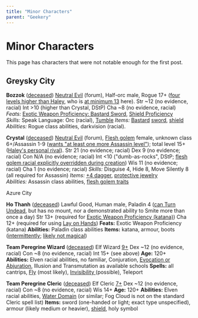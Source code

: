 ```yaml
---
title: "Minor Characters"
parent: "Geekery"
---
```

# Minor Characters

This page has characters that were not notable enough for the first post.

## Greysky City

**Bozzok** ([deceased](https://www.giantitp.com/comics/oots0980.html))
[Neutral Evil](https://forums.giantitp.com/showsinglepost.php?p=15667889&postcount=57) (forum), Half-orc male, Rogue 17+ ([four levels higher than Haley](https://www.giantitp.com/comics/oots0609.html), who is [at minimum 13](https://www.giantitp.com/comics/oots0511.html) here).
Str \~12 (no evidence, racial)
Int >10 (higher than Crystal, DStP)
Cha \~8 (no evidence, racial)
*Feats:* [Exotic Weapon Proficiency: Bastard Sword](https://www.giantitp.com/comics/oots0609.html), [Shield Proficiency](https://www.giantitp.com/comics/oots0609.html)
*Skills:* Speak Language: Orc (racial), [Tumble](https://www.giantitp.com/comics/oots0609.html)
*Items:* [Bastard](https://www.giantitp.com/comics/oots0618.html) [sword](https://www.giantitp.com/comics/oots0609.html), [shield](https://www.giantitp.com/comics/oots0609.html)
*Abilities:* Rogue class abilities, darkvision (racial).

**Crystal** ([deceased](https://www.giantitp.com/comics/oots0981.html))
[Neutral Evil](https://forums.giantitp.com/showsinglepost.php?p=15667889&postcount=57) (forum), [Flesh golem](https://www.d20srd.org/srd/monsters/golem.htm) female, unknown class 6+/Assassin 1-9 ([wants "at least one more Assassin level"](https://www.giantitp.com/comics/oots0613.html)); total level 15+ ([Haley's personal rival](https://www.giantitp.com/comics/oots0581.html)).
Str 21 (no evidence; racial)
Dex 9 (no evidence; racial)
Con N/A (no evidence; racial)
Int <10 ("dumb-as-rocks", DStP; [flesh golem racial explicitly overridden during creation](https://www.giantitp.com/comics/oots0980.html))
Wis 11 (no evidence; racial)
Cha 1 (no evidence; racial)
*Skills:* Disguise 4, Hide 8, Move Silently 8 (all required for Assassin)
*Items:* [+4 dagger](https://www.giantitp.com/comics/oots0607.html), [protective jewelry](https://www.giantitp.com/comics/oots0648.html)
*Abilities:* Assassin class abilities, [flesh golem traits](https://tubercularox.github.io/darkhaunter/Geekery/#crystals-flesh-golem-traits)

Azure City

**Ho Thanh** ([deceased](https://www.giantitp.com/comics/oots0827.html))
Lawful Good, Human male, Paladin 4 ([can Turn Undead](https://www.giantitp.com/comics/oots0514.html), but has no mount, nor a demonstrated ability to Smite more than once a day)
Str 13+ (required for [Exotic Weapon Proficiency (katana)](https://www.giantitp.com/comics/oots0511.html))
Cha 12+ (required for using [Lay on Hands](https://www.giantitp.com/comics/oots0518.html))
**Feats:** Exotic Weapon Proficiency (katana)
**Abilities:** Paladin class abilities
**Items:** katana, armour, boots ([intermittently](https://www.giantitp.com/comics/oots0517.html); [likely not magical](https://www.giantitp.com/comics/oots0524.html))

**Team Peregrine Wizard** ([deceased](https://www.giantitp.com/comics/oots0825.html))
Elf Wizard [9+](https://www.giantitp.com/comics/oots0670.html)
Dex \~12 (no evidence, racial)
Con \~8 (no evidence, racial)
Int 15+ (see above)
**Age:** 120+
**Abilities:** Elven racial abilities, no familiar, Conjuration, [Evocation or Abjuration](https://www.giantitp.com/comics/oots0706.html), Illusion and Transmutation as available schools
**Spells:** all cantrips, [Fly](https://www.giantitp.com/comics/oots0707.html) (most likely), [Invisibility ](https://www.giantitp.com/comics/oots0706.html)(possible), Teleport

**Team Peregrine Cleric** ([deceased](https://www.giantitp.com/comics/oots0827.html))
Elf Cleric [7](https://www.giantitp.com/comics/oots0670.html)[+](https://www.giantitp.com/comics/oots0826.html)
Dex \~12 (no evidence, racial)
Con \~8 (no evidence, racial)
Wis 14+
**Age:** 120+
**Abilities:** Elven racial abilities, [Water Domain](https://www.giantitp.com/comics/oots0707.html) (or similar; Fog Cloud is not on the standard Cleric spell list)
**Items:** sword (one-handed or light; exact type unspecified), armour (likely medium or heavier), [shield](https://www.giantitp.com/comics/oots0824.html), holy symbol
